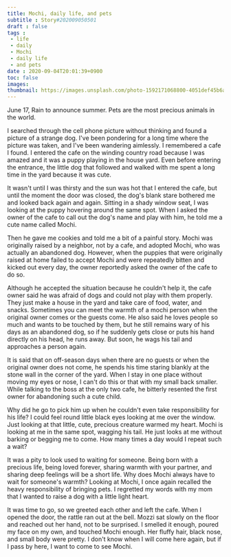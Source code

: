 ```yaml
---
title: Mochi, daily life, and pets
subtitle : Story#202009050501
draft : false
tags :
 - life
 - daily
 - Mochi
 - daily life
 - and pets
date : 2020-09-04T20:01:39+0900
toc: false
images: 
thumbnail: https://images.unsplash.com/photo-1592171068800-4051def45b6a?ixlib=rb-1.2.1&q=80&fm=jpg&crop=entropy&cs=tinysrgb&w=1080&fit=max&ixid=eyJhcHBfaWQiOjE1NTU0OX0
---
```


June 17, Rain to announce summer. Pets are the most precious animals in the world.  

I searched through the cell phone picture without thinking and found a picture of a strange dog. I've been pondering for a long time where the picture was taken, and I've been wandering aimlessly. I remembered a cafe I found. I entered the cafe on the winding country road because I was amazed and it was a puppy playing in the house yard. Even before entering the entrance, the little dog that followed and walked with me spent a long time in the yard because it was cute.  

It wasn't until I was thirsty and the sun was hot that I entered the cafe, but until the moment the door was closed, the dog's blank stare bothered me and looked back again and again. Sitting in a shady window seat, I was looking at the puppy hovering around the same spot. When I asked the owner of the cafe to call out the dog's name and play with him, he told me a cute name called Mochi.  

Then he gave me cookies and told me a bit of a painful story. Mochi was originally raised by a neighbor, not by a cafe, and adopted Mochi, who was actually an abandoned dog. However, when the puppies that were originally raised at home failed to accept Mochi and were repeatedly bitten and kicked out every day, the owner reportedly asked the owner of the cafe to do so.  

Although he accepted the situation because he couldn't help it, the cafe owner said he was afraid of dogs and could not play with them properly. They just make a house in the yard and take care of food, water, and snacks. Sometimes you can meet the warmth of a mochi person when the original owner comes or the guests come. He also said he loves people so much and wants to be touched by them, but he still remains wary of his days as an abandoned dog, so if he suddenly gets close or puts his hand directly on his head, he runs away. But soon, he wags his tail and approaches a person again.  

It is said that on off-season days when there are no guests or when the original owner does not come, he spends his time staring blankly at the stone wall in the corner of the yard. When I stay in one place without moving my eyes or nose, I can't do this or that with my small back smaller. While talking to the boss at the only two cafe, he bitterly resented the first owner for abandoning such a cute child.  

Why did he go to pick him up when he couldn't even take responsibility for his life? I could feel round little black eyes looking at me over the window. Just looking at that little, cute, precious creature warmed my heart. Mochi is looking at me in the same spot, wagging his tail. He just looks at me without barking or begging me to come. How many times a day would I repeat such a wait?  

It was a pity to look used to waiting for someone. Being born with a precious life, being loved forever, sharing warmth with your partner, and sharing deep feelings will be a short life. Why does Mochi always have to wait for someone's warmth? Looking at Mochi, I once again recalled the heavy responsibility of bringing pets. I regretted my words with my mom that I wanted to raise a dog with a little light heart.  

It was time to go, so we greeted each other and left the cafe. When I opened the door, the rattle ran out at the bell. Mozzi sat slowly on the floor and reached out her hand, not to be surprised. I smelled it enough, poured my face on my own, and touched Mochi enough. Her fluffy hair, black nose, and small body were pretty. I don't know when I will come here again, but if I pass by here, I want to come to see Mochi.  

